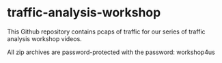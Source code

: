 # traffic-analysis-workshop
This Github repository contains pcaps of traffic for our series of traffic analysis workshop videos.

All zip archives are password-protected with the password: workshop4us
